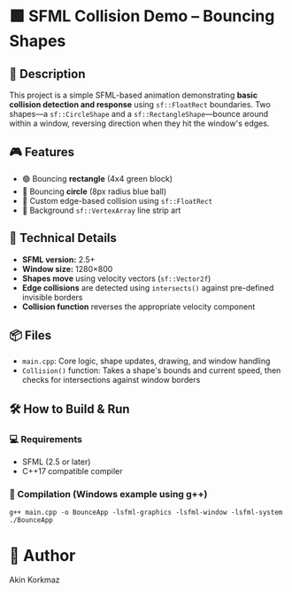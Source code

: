 # 🟩 SFML Collision Demo – Bouncing Shapes

## 🧾 Description
This project is a simple SFML-based animation demonstrating **basic collision detection and response** using `sf::FloatRect` boundaries. Two shapes—a `sf::CircleShape` and a `sf::RectangleShape`—bounce around within a window, reversing direction when they hit the window's edges.

## 🎮 Features
- 🟢 Bouncing **rectangle** (4x4 green block)
- 🔵 Bouncing **circle** (8px radius blue ball)
- 🧱 Custom edge-based collision using `sf::FloatRect`
- 🎨 Background `sf::VertexArray` line strip art

## 📐 Technical Details
- **SFML version:** 2.5+
- **Window size:** 1280×800
- **Shapes move** using velocity vectors (`sf::Vector2f`)
- **Edge collisions** are detected using `intersects()` against pre-defined invisible borders
- **Collision function** reverses the appropriate velocity component

## 📦 Files
- `main.cpp`: Core logic, shape updates, drawing, and window handling
- `Collision()` function: Takes a shape's bounds and current speed, then checks for intersections against window borders

## 🛠️ How to Build & Run
### 💻 Requirements
- SFML (2.5 or later)
- C++17 compatible compiler

### 🔧 Compilation (Windows example using g++)

    g++ main.cpp -o BounceApp -lsfml-graphics -lsfml-window -lsfml-system
    ./BounceApp

# 👤 Author
Akin Korkmaz
